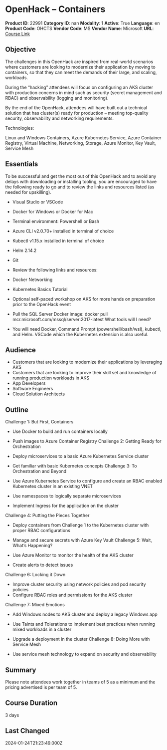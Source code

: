 # OpenHack – Containers

**Product ID**: 22991
**Category ID**: nan
**Modality**: 1
**Active**: True
**Language**: en
**Product Code**: OHCTS
**Vendor Code**: MS
**Vendor Name**: Microsoft
**URL**: [Course Link](https://www.fastlaneus.com/course/microsoft-ohcts)

## Objective
The challenges in this OpenHack are inspired from real-world scenarios where customers are looking to modernize their application by moving to containers, so that they can meet the demands of their large, and scaling, workloads.   

During the “hacking” attendees will focus on configuring an AKS cluster with production concerns in mind such as security (secret management and RBAC) and observability (logging and monitoring).  

By the end of the OpenHack, attendees will have built out a technical solution that has cluster(s) ready for production – meeting top-quality security, observability and networking requirements. 

Technologies:

Linux and Windows Containers, Azure Kubernetes Service, Azure Container Registry, Virtual Machine, Networking, Storage, Azure Monitor, Key Vault, Service Mesh

## Essentials
To be successful and get the most out of this OpenHack and to avoid any delays with downloading or installing tooling, you are encouraged to have the following ready to go and to review the links and resources listed (as needed for upskilling). 



- Visual Studio or VSCode
- Docker for Windows or Docker for Mac
- Terminal environment: Powershell or Bash
- Azure CLI v2.0.70+ installed in terminal of choice
- Kubectl v1.15.x installed in terminal of choice
- Helm 2.14.2
- Git
- Review the following links and resources: 

- Docker Networking
- Kubernetes Basics Tutorial
- Optional self-paced workshop on AKS for more hands on preparation prior to the OpenHack event
- Pull the SQL Server Docker image: docker pull mcr.microsoft.com/mssql/server:2017-latest
What tools will I need? 



- You will need Docker, Command Prompt (powershell/bash/wsl), kubectl, and Helm. VSCode which the Kubernetes extension is also useful.

## Audience
- Customers that are looking to modernize their applications by leveraging AKS
- Customers that are looking to improve their skill set and knowledge of running production workloads in AKS
- App Developers
- Software Engineers
- Cloud Solution Architects

## Outline
Challenge 1: But First, Containers 



- Use Docker to build and run containers locally
- Push images to Azure Container Registry
Challenge 2: Getting Ready for Orchestration  



- Deploy microservices to a basic Azure Kubernetes Service cluster
- Get familiar with basic Kubernetes concepts
Challenge 3: To Orchestration and Beyond 



- Use Azure Kubernetes Service to configure and create an RBAC enabled Kubernetes cluster in an existing VNET
- Use namespaces to logically separate microservices
- Implement Ingress for the application on the cluster
 
Challenge 4: Putting the Pieces Together 



- Deploy containers from Challenge 1 to the Kubernetes cluster with proper RBAC configurations
- Manage and secure secrets with Azure Key Vault
Challenge 5: Wait, What’s Happening? 



- Use Azure Monitor to monitor the health of the AKS cluster
- Create alerts to detect issues

 
Challenge 6: Locking it Down 



- Improve cluster security using network policies and pod security policies
- Configure RBAC roles and permissions for the AKS cluster
 
Challenge 7: Mixed Emotions 



- Add Windows nodes to AKS cluster and deploy a legacy Windows app
- Use Taints and Tolerations to implement best practices when running mixed workloads in a cluster
- Upgrade a deployment in the cluster
Challenge 8: Doing More with Service Mesh 



- Use service mesh technology to expand on security and observability

## Summary
Please note attendees work together in teams of 5 as a minimum and the pricing advertised is per team of 5.

## Course Duration
3 days

## Last Changed
2024-01-24T21:23:49.000Z
